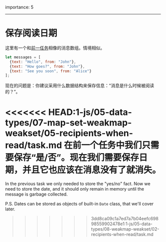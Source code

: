 importance: 5

---

# 保存阅读日期

这里有一个和[前一任务](info:task/recipients-read)相像的消息数组。情境相似。

```js
let messages = [
  {text: "Hello", from: "John"},
  {text: "How goes?", from: "John"},
  {text: "See you soon", from: "Alice"}
];
```

现在的问题是：你建议采用什么数据结构来保存信息：“消息是什么时候被阅读的？”。

<<<<<<< HEAD:1-js/05-data-types/07-map-set-weakmap-weakset/05-recipients-when-read/task.md
在前一个任务中我们只需要保存“是/否”。现在我们需要保存日期，并且它也应该在消息没有了就消失。
=======
In the previous task we only needed to store the "yes/no" fact. Now we need to store the date, and it should only remain in memory until the message is garbage collected.

P.S. Dates can be stored as objects of built-in `Date` class, that we'll cover later.
>>>>>>> 3dd8ca09c1a7ed7a7b04eefc69898559902478e1:1-js/05-data-types/08-weakmap-weakset/02-recipients-when-read/task.md
